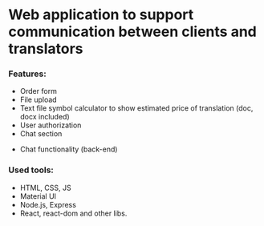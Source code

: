 ﻿# Web application to support communication between clients and translators
 
 ### Features:
 + Order form
 + File upload
 + Text file symbol calculator to show estimated price of translation (doc, docx included) 
 + User authorization
 + Chat section
 - Chat functionality (back-end)
 
 ### Used tools:
 + HTML, CSS, JS
 + Material UI
 + Node.js, Express
 + React, react-dom and other libs.
